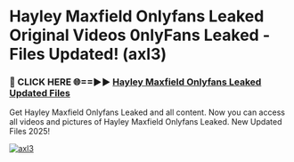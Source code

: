 # Hayley Maxfield Onlyfans Leaked Original Videos 0nlyFans Leaked - Files Updated! (axl3)

<h3>🔴 CLICK HERE 🌐==►► <a href="https://tinyurl.com/2jnfzry5" rel="nofollow">Hayley Maxfield Onlyfans Leaked Updated Files</a></h3>

Get Hayley Maxfield Onlyfans Leaked and all content. Now you can access all videos and pictures of Hayley Maxfield Onlyfans Leaked. New Updated Files 2025!

[![axl3](https://i.imgur.com/GyGTBgg.gif)](https://tinyurl.com/2jnfzry5)

